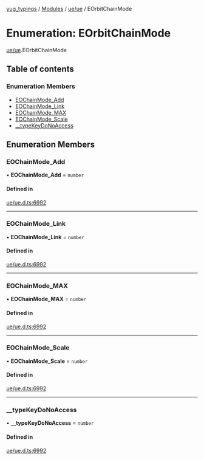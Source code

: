 [yug_typings](../README.md) / [Modules](../modules.md) / [ue/ue](../modules/ue_ue.md) / EOrbitChainMode

# Enumeration: EOrbitChainMode

[ue/ue](../modules/ue_ue.md).EOrbitChainMode

## Table of contents

### Enumeration Members

- [EOChainMode\_Add](ue_ue.EOrbitChainMode.md#eochainmode_add)
- [EOChainMode\_Link](ue_ue.EOrbitChainMode.md#eochainmode_link)
- [EOChainMode\_MAX](ue_ue.EOrbitChainMode.md#eochainmode_max)
- [EOChainMode\_Scale](ue_ue.EOrbitChainMode.md#eochainmode_scale)
- [\_\_typeKeyDoNoAccess](ue_ue.EOrbitChainMode.md#__typekeydonoaccess)

## Enumeration Members

### EOChainMode\_Add

• **EOChainMode\_Add** = `number`

#### Defined in

[ue/ue.d.ts:6992](https://github.com/YugMetaverse/yug_typings/blob/b7d9b19/ue/ue.d.ts#L6992)

___

### EOChainMode\_Link

• **EOChainMode\_Link** = `number`

#### Defined in

[ue/ue.d.ts:6992](https://github.com/YugMetaverse/yug_typings/blob/b7d9b19/ue/ue.d.ts#L6992)

___

### EOChainMode\_MAX

• **EOChainMode\_MAX** = `number`

#### Defined in

[ue/ue.d.ts:6992](https://github.com/YugMetaverse/yug_typings/blob/b7d9b19/ue/ue.d.ts#L6992)

___

### EOChainMode\_Scale

• **EOChainMode\_Scale** = `number`

#### Defined in

[ue/ue.d.ts:6992](https://github.com/YugMetaverse/yug_typings/blob/b7d9b19/ue/ue.d.ts#L6992)

___

### \_\_typeKeyDoNoAccess

• **\_\_typeKeyDoNoAccess** = `number`

#### Defined in

[ue/ue.d.ts:6992](https://github.com/YugMetaverse/yug_typings/blob/b7d9b19/ue/ue.d.ts#L6992)
